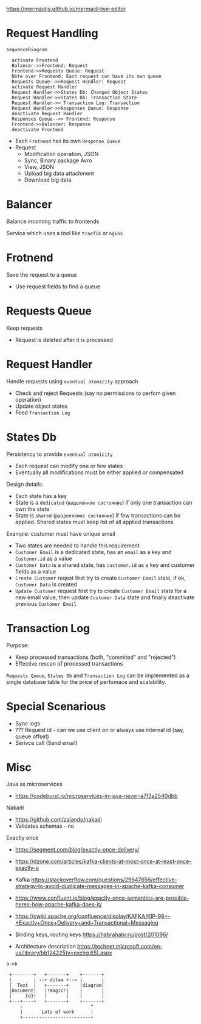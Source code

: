 https://mermaidjs.github.io/mermaid-live-editor

# Request Handling

```mermaid
sequenceDiagram

  activate Frontend
  Balancer->>Frontend: Request
  Frontend->>Requests Queue: Request
  Note over Frontend: Each request can have its own queue
  Requests Queue-->>Request Handler: Request
  activate Request Handler
  Request Handler->>States Db: Changed Object States
  Request Handler->>States Db: Transaction State
  Request Handler->> Transaction Log: Transaction
  Request Handler->>Responses Queue: Response
  deactivate Request Handler
  Responses Queue-->> Frontend: Response
  Frontend->>Balancer: Response
  deactivate Frontend
```

- Each `Frotnend` has its own `Response Queue`
- Request
  - Modification operation, JSON
  - Sync, Binary package Avro
  - View, JSON
  - Upload big data attachment
  - Download big data

# Balancer

Balance incoming traffic to frontends

Service which uses a tool like `traefik` or `nginx`

# Frotnend

Save the request to a queue

- Use request fields to find a queue

# Requests Queue

Keep requests

- Request is deleted after it is processed

# Request Handler

Handle requests using `eventual atomicity` approach

- Check and reject Requests (say no permissions to perfom given operation)
- Update object states
- Feed `Transaction Log`

# States Db

Persistency to provide `eventual atomicity`

- Each request can modify one or few states
- Eventually all modifications must be either applied or compensated

Design details:

- Each state has a key
- State is a `dedicated` (`выделенное состояние`) if only one transaction can own the state
- State is `shared` (`разделяемое состояние`) if few transactions can be applied. Shared states must keep list of all applied transactions

Example: customer must have unique email 

- Two states are needed to handle this requirement
- `Customer Email` is a dedicated  state, has an `email` as a key and `Customer.id` as a value
- `Customer Data` is a shared state, has `customer.id` as a key and customer fields as a value
- `Create Customer` reqest  first try to create  `Customer Email` state, if ok, `Customer Data` is created
- `Update Customer` request first try to create  `Customer Email` state for a new email value, then update `Customer Data` state and finally deactivate previous `Customer Email`

# Transaction Log

Purpose: 
- Keep processed transactions (both, "commited" and "rejected")
- Effective rescan of processed transactions

`Requests Queue`, `States Db` and `Transaction Log` can be implemented as a single database table for the price of perfomace and scalability.

# Special Scenarious

- Sync logs
- ??? Request id - can we use client on or always use internal id (say, queue offset)
- Serivce call (Send email)

# Misc

Java as microservices
- https://codeburst.io/microservices-in-java-never-a7f3a2540dbb

Nakadi
- https://github.com/zalando/nakadi
- Validates schemas - no

Exactly once
- https://segment.com/blog/exactly-once-delivery/
- https://dzone.com/articles/kafka-clients-at-most-once-at-least-once-exactly-o
- Kafka https://stackoverflow.com/questions/29647656/effective-strategy-to-avoid-duplicate-messages-in-apache-kafka-consumer
- https://www.confluent.io/blog/exactly-once-semantics-are-possible-heres-how-apache-kafka-does-it/
- https://cwiki.apache.org/confluence/display/KAFKA/KIP-98+-+Exactly+Once+Delivery+and+Transactional+Messaging


- Binding keys, routing keys https://habrahabr.ru/post/201096/
- Architecture description https://technet.microsoft.com/en-us/library/bb124225(v=exchg.65).aspx

```puml {align="center"}
a->b
```

 ```ditaa {cmd=true args=["-E"]}
  +--------+   +-------+    +-------+
  |        | --+ ditaa +--> |       |
  |  Text  |   +-------+    |diagram|
  |Document|   |!magic!|    |       |
  |     {d}|   |       |    |       |
  +---+----+   +-------+    +-------+
      :                         ^
      |       Lots of work      |
      +-------------------------+
  ```